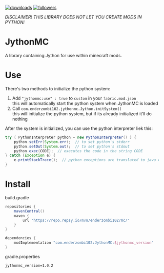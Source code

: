 [![downloads](https://img.shields.io/modrinth/dt/jythonmc?color=00AF5C&label=modrinth%20downloads&style=flat-square&logo=modrinth)](https://modrinth.com/mod/jythonmc/versions)
[![followers](https://img.shields.io/modrinth/followers/jythonmc?color=00AF5C&label=modrinth%20followers&style=flat-square&logo=modrinth)](https://modrinth.com/mod/jythonmc)

_DISCLAIMER! THIS LIBRARY DOES NOT LET YOU CREATE MODS IN PYTHON!_

# JythonMC
A library containing Jython for use within minecraft mods.

# Use
There's two methods to initialize the python system:

 1) Add `"jythonmc:use" : true` to `custom` in your `fabric.mod.json`<br>
      this will automatically start the python system when JythonMC is loaded
 3) Call `com.enderzombi102.jythonmc.Jython.initSystem()`<br>
      this will initialize the python system, but if its already initialized it'll do nothing

After the system is initialized, you can use the python interpreter liek this:
```java
try ( PythonInterpreter python = new PythonInterpreter() ) {
	python.setErr(System.err);  // to set python's stderr
	python.setOut(System.out);  // to set python's stdout
	python.exec(CODE);  // executes the code in the string CODE
} catch (Exception e) {
	e.printStackTrace();  // python exceptions are translated to java ones if nothing catch them
}
```

# Install
build.gradle
```gradle
repositories {
	mavenCentral()
	maven {
		url 'https://repo.repsy.io/mvn/enderzombi102/mc/'
	}
}

dependencies {
	modImplementation "com.enderzombi102:JythonMC:$jythonmc_version"
}
```
gradle.properties
```properties
jythonmc_version=1.0.2
```
